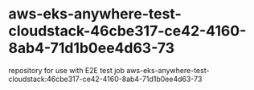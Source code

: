 # aws-eks-anywhere-test-cloudstack-46cbe317-ce42-4160-8ab4-71d1b0ee4d63-73
repository for use with E2E test job aws-eks-anywhere-test-cloudstack:46cbe317-ce42-4160-8ab4-71d1b0ee4d63-73
